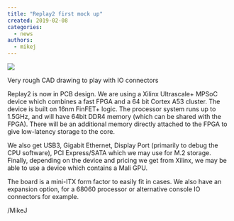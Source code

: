 ```yaml
---
title: "Replay2 first mock up"
created: 2019-02-08
categories: 
  - news
authors: 
  - mikej
---
```


![](@assets/images/Replay2-1024x834.jpg)

Very rough CAD drawing to play with IO connectors

Replay2 is now in PCB design. We are using a Xilinx Ultrascale+ MPSoC device which combines a fast FPGA and a 64 bit Cortex A53 cluster. The device is built on 16nm FinFET+ logic. The processor system runs up to 1.5GHz, and will have 64bit DDR4 memory (which can be shared with the FPGA). There will be an additional memory directly attached to the FPGA to give low-latency storage to the core.

We also get USB3, Gigabit Ethernet, Display Port (primarily to debug the CPU software), PCI Express/SATA which we may use for M.2 storage. Finally, depending on the device and pricing we get from Xilinx, we may be able to use a device which contains a Mali GPU.

The board is a mini-ITX form factor to easily fit in cases. We also have an expansion option, for a 68060 processor or alternative console IO connectors for example.

/MikeJ
